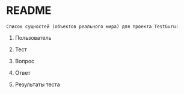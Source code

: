 # README

    Cписок сущностей (объектов реального мира) для проекта TestGuru:

1. Пользователь

2. Тест

3. Вопрос

4. Ответ

5. Результаты теста
